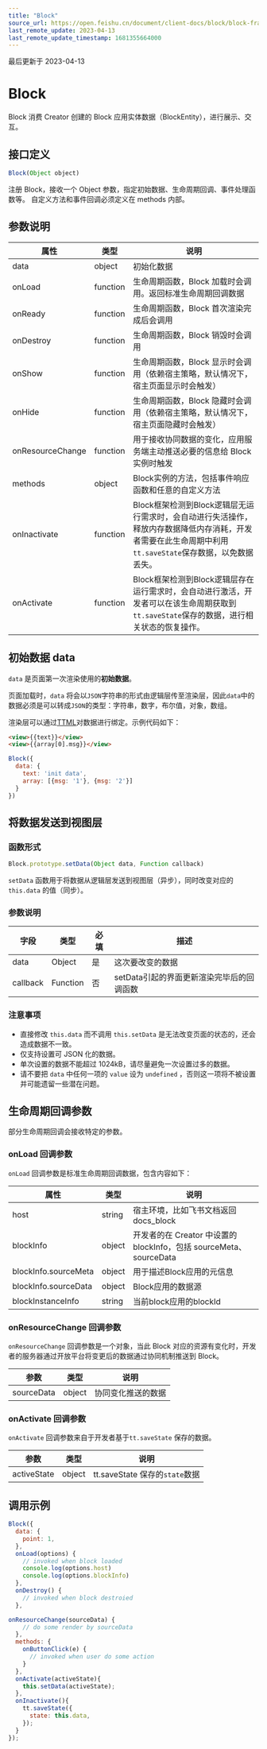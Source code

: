 ```yaml
---
title: "Block"
source_url: https://open.feishu.cn/document/client-docs/block/block-frame/framework-interface/block
last_remote_update: 2023-04-13
last_remote_update_timestamp: 1681355664000
---
```

最后更新于 2023-04-13

# Block

Block 消费 Creator 创建的 Block 应用实体数据（BlockEntity），进行展示、交互。

## 接口定义

```javascript
Block(Object object) 
``` 

注册 Block，接收一个 Object 参数，指定初始数据、生命周期回调、事件处理函数等。
自定义方法和事件回调必须定义在 methods 内部。

## 参数说明

| 属性                                                                            | 类型       | 说明                                                                                      |
| ----------------------------------------------------------------------------- | -------- | --------------------------------------------------------------------------------------- |
| data                                                                          | object   | 初始化数据                                                                                   |
| onLoad                                                                        | function | 生命周期函数，Block 加载时会调用。返回标准生命周期回调数据                                                        |
| onReady                                                                       | function | 生命周期函数，Block 首次渲染完成后会调用                                                                 |
| onDestroy                                                                     | function | 生命周期函数，Block 销毁时会调用                                                                     |
| onShow                                                                        | function | 生命周期函数，Block 显示时会调用（依赖宿主策略，默认情况下，宿主页面显示时会触发）                                            |
| onHide                                                                        | function | 生命周期函数，Block 隐藏时会调用（依赖宿主策略，默认情况下，宿主页面隐藏时会触发）                                            |
| onResourceChange                                                              | function | 用于接收协同数据的变化，应用服务端主动推送必要的信息给 Block 实例时触发                                                 |
| methods                                                                       | object   | Block实例的方法，包括事件响应函数和任意的自定义方法                                                            |
| onInactivate | function | Block框架检测到Block逻辑层无运行需求时，会自动进行失活操作，释放内存数据降低内存消耗，开发者需要在此生命周期中利用`tt.saveState`保存数据，以免数据丢失。 |
| onActivate  | function | Block框架检测到Block逻辑层存在运行需求时，会自动进行激活，开发者可以在该生命周期获取到`tt.saveState`保存的数据，进行相关状态的恢复操作。        |

## 初始数据 data

`data` 是页面第一次渲染使用的**初始数据**。

页面加载时，`data` 将会以`JSON`字符串的形式由逻辑层传至渲染层，因此`data`中的数据必须是可以转成`JSON`的类型：字符串，数字，布尔值，对象，数组。

渲染层可以通过[TTML]([数据绑定](https://open.feishu.cn/document/uAjLw4CM/uYjL24iN/block/block-frame/view-layer/ttml/data-binding))对数据进行绑定。示例代码如下：

```html
<view>{{text}}</view>
<view>{{array[0].msg}}</view>
```

```javaScript
Block({
  data: {
    text: 'init data',
    array: [{msg: '1'}, {msg: '2'}]
  }
})
```

## 将数据发送到视图层
### 函数形式

```javascript 
Block.prototype.setData(Object data, Function callback)

``` 

`setData` 函数用于将数据从逻辑层发送到视图层（异步），同时改变对应的 `this.data` 的值（同步）。

### 参数说明

| 字段       | 类型       | 必填 | 描述                       |
| -------- | -------- | -- | ------------------------ |
| data     | Object   | 是  | 这次要改变的数据                 |
| callback | Function | 否  | setData引起的界面更新渲染完毕后的回调函数 |

### 注意事项

- 直接修改 `this.data` 而不调用 `this.setData` 是无法改变页面的状态的，还会造成数据不一致。
- 仅支持设置可 JSON 化的数据。
- 单次设置的数据不能超过 1024kB，请尽量避免一次设置过多的数据。
- 请不要把 `data` 中任何一项的 `value` 设为 `undefined` ，否则这一项将不被设置并可能遗留一些潜在问题。

## 生命周期回调参数

部分生命周期回调会接收特定的参数。
### onLoad 回调参数

`onLoad` 回调参数是标准生命周期回调数据，包含内容如下：

| 属性                   | 类型     | 说明                                                    |
| -------------------- | ------ | ----------------------------------------------------- |
| host                 | string | 宿主环境，比如飞书文档返回 docs_block                              |
| blockInfo            | object | 开发者的在 Creator 中设置的 blockInfo，包括 sourceMeta、sourceData |
| blockInfo.sourceMeta | object | 用于描述Block应用的元信息                                       |
| blockInfo.sourceData | object | Block应用的数据源                                           |
| blockInstanceInfo    | string | 当前block应用的blockId                                     |
### onResourceChange 回调参数
`onResourceChange` 回调参数是一个对象，当此 Block 对应的资源有变化时，开发者的服务器通过开放平台将变更后的数据通过协同机制推送到 Block。

| 参数         | 类型     | 说明        |
| ---------- | ------ | --------- |
| sourceData | object | 协同变化推送的数据 |
### onActivate 回调参数

`onActivate` 回调参数来自于开发者基于`tt.saveState` 保存的数据。

| 参数          | 类型     | 说明                        |
| ----------- | ------ | ------------------------- |
| activeState | object | tt.saveState 保存的`state`数据|

## 调用示例

```javaScript
Block({
  data: {
    point: 1,
  },
  onLoad(options) {
    // invoked when block loaded
    console.log(options.host)
    console.log(options.blockInfo)
  },
  onDestroy() {
    // invoked when block destroied
  },

onResourceChange(sourceData) {
    // do some render by sourceData
  },
  methods: {
    onButtonClick(e) {
      // invoked when user do some action
    }
  },
  onActivate(activeState){
    this.setData(activeState);
  },
  onInactivate(){
    tt.saveState({
      state: this.data,
    });
  }
});
```
